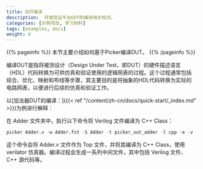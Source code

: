 ```yaml
---
title: DUT编译
description:  开放验证平台DUT的编译相关知识。
categories: [示例项目, 学习材料]
tags: [examples, docs]
weight: 4
---
```


{{% pageinfo %}}
本节主要介绍如何基于Picker编译DUT。
{{% /pageinfo %}}

编译DUT是指将被测设计（Design Under Test，即DUT）的硬件描述语言（HDL）代码转换为可供仿真和验证使用的逻辑网表的过程。这个过程通常包括综合、优化、映射和布线等步骤，其主要目的是将抽象的HDL代码转换为实际的电路网表，以便进行后续的仿真和验证工作。

以[加法器DUT的编译：]({{< ref "/content/zh-cn/docs/quick-start/_index.md" >}})为例进行解释：

在 Adder 文件夹中，执行以下命令将 Verilog 文件编译为 C++ Class：

```verilog
picker Adder.v -w Adder.fst -S Adder -t picker_out_adder -l cpp -e -v --sim verilator
```

这个命令会将 Adder.v 文件作为 Top 文件，并将其编译为 C++ Class，使用 verilator 仿真器。编译过程会生成一系列中间文件，其中包括 Verilog 文件、C++ 源代码等。

